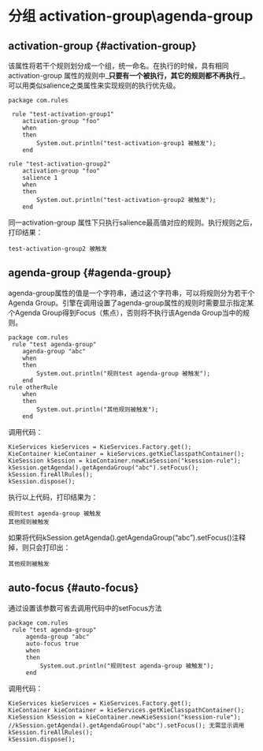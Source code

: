 # 分组 activation-group\agenda-group

## activation-group {#activation-group}

该属性将若干个规则划分成一个组，统一命名。在执行的时候，具有相同activation-group 属性的规则中_**只要有一个被执行，其它的规则都不再执行**_。可以用类似salience之类属性来实现规则的执行优先级。

```
package com.rules

 rule "test-activation-group1"
    activation-group "foo"
    when
    then
        System.out.println("test-activation-group1 被触发");
    end

rule "test-activation-group2"
    activation-group "foo"
    salience 1
    when
    then
        System.out.println("test-activation-group2 被触发");
    end
```

同一activation-group 属性下只执行salience最高值对应的规则。执行规则之后，打印结果：

```
test-activation-group2 被触发
```

## agenda-group {#agenda-group}

agenda-group属性的值是一个字符串，通过这个字符串，可以将规则分为若干个Agenda Group。引擎在调用设置了agenda-group属性的规则时需要显示指定某个Agenda Group得到Focus（焦点），否则将不执行该Agenda Group当中的规则。

```
package com.rules
 rule "test agenda-group"
    agenda-group "abc"
    when
    then
        System.out.println("规则test agenda-group 被触发");
    end
rule otherRule
    when
    then
        System.out.println("其他规则被触发");
    end
```

调用代码：

```
KieServices kieServices = KieServices.Factory.get();
KieContainer kieContainer = kieServices.getKieClasspathContainer();
KieSession kSession = kieContainer.newKieSession("ksession-rule");
kSession.getAgenda().getAgendaGroup("abc").setFocus();
kSession.fireAllRules();
kSession.dispose();
```

执行以上代码，打印结果为：

```
规则test agenda-group 被触发
其他规则被触发
```

如果将代码kSession.getAgenda\(\).getAgendaGroup\(“abc”\).setFocus\(\)注释掉，则只会打印出：

```
其他规则被触发
```

## auto-focus {#auto-focus}

通过设置该参数可省去调用代码中的setFocus方法

```
package com.rules
 rule "test agenda-group"
     agenda-group "abc"
     auto-focus true
     when
     then
         System.out.println("规则test agenda-group 被触发");
     end
```

调用代码：

```
KieServices kieServices = KieServices.Factory.get();
KieContainer kieContainer = kieServices.getKieClasspathContainer();
KieSession kSession = kieContainer.newKieSession("ksession-rule");
//kSession.getAgenda().getAgendaGroup("abc").setFocus(); 无需显示调用
kSession.fireAllRules();
kSession.dispose();
```



